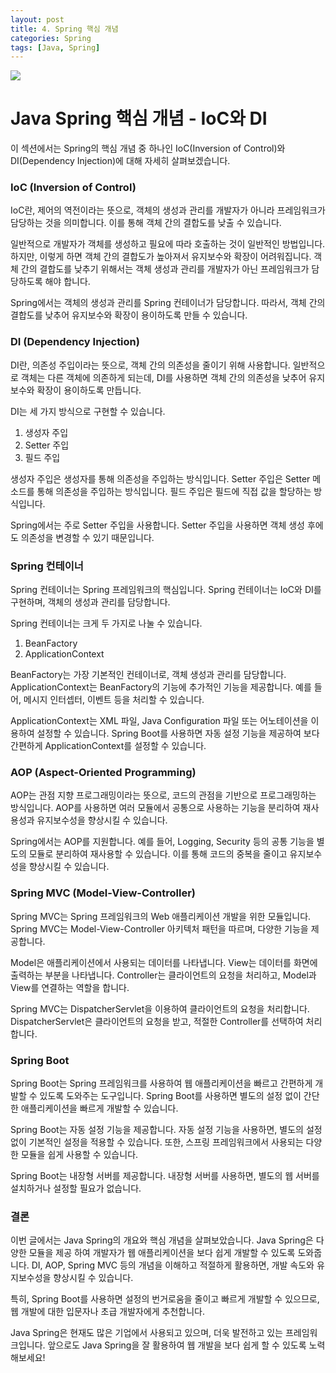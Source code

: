 ```yaml
---
layout: post
title: 4. Spring 핵심 개념
categories: Spring
tags: [Java, Spring]
---
```


<img src="https://images.velog.io/images/hanblueblue/post/52532500-601b-4ee4-a0b1-070f11154ad3/OG-Spring.png" />

# Java Spring 핵심 개념 - IoC와 DI

이 섹션에서는 Spring의 핵심 개념 중 하나인 IoC(Inversion of Control)와 DI(Dependency Injection)에 대해 자세히 살펴보겠습니다.

### IoC (Inversion of Control)

IoC란, 제어의 역전이라는 뜻으로, 객체의 생성과 관리를 개발자가 아니라 프레임워크가 담당하는 것을 의미합니다. 이를 통해 객체 간의 결합도를 낮출 수 있습니다.

일반적으로 개발자가 객체를 생성하고 필요에 따라 호출하는 것이 일반적인 방법입니다. 하지만, 이렇게 하면 객체 간의 결합도가 높아져서 유지보수와 확장이 어려워집니다. 객체 간의 결합도를 낮추기 위해서는 객체 생성과 관리를 개발자가 아닌 프레임워크가 담당하도록 해야 합니다.

Spring에서는 객체의 생성과 관리를 Spring 컨테이너가 담당합니다. 따라서, 객체 간의 결합도를 낮추어 유지보수와 확장이 용이하도록 만들 수 있습니다.

### DI (Dependency Injection)

DI란, 의존성 주입이라는 뜻으로, 객체 간의 의존성을 줄이기 위해 사용합니다. 일반적으로 객체는 다른 객체에 의존하게 되는데, DI를 사용하면 객체 간의 의존성을 낮추어 유지보수와 확장이 용이하도록 만듭니다.

DI는 세 가지 방식으로 구현할 수 있습니다.

1. 생성자 주입
2. Setter 주입
3. 필드 주입

생성자 주입은 생성자를 통해 의존성을 주입하는 방식입니다. Setter 주입은 Setter 메소드를 통해 의존성을 주입하는 방식입니다. 필드 주입은 필드에 직접 값을 할당하는 방식입니다.

Spring에서는 주로 Setter 주입을 사용합니다. Setter 주입을 사용하면 객체 생성 후에도 의존성을 변경할 수 있기 때문입니다.

### Spring 컨테이너

Spring 컨테이너는 Spring 프레임워크의 핵심입니다. Spring 컨테이너는 IoC와 DI를 구현하며, 객체의 생성과 관리를 담당합니다.

Spring 컨테이너는 크게 두 가지로 나눌 수 있습니다.

1. BeanFactory
2. ApplicationContext

BeanFactory는 가장 기본적인 컨테이너로, 객체 생성과 관리를 담당합니다. ApplicationContext는 BeanFactory의 기능에 추가적인 기능을 제공합니다. 예를 들어, 메시지 인터셉터, 이벤트 등을 처리할 수 있습니다.

ApplicationContext는 XML 파일, Java Configuration 파일 또는 어노테이션을 이용하여 설정할 수 있습니다. Spring Boot를 사용하면 자동 설정 기능을 제공하여 보다 간편하게 ApplicationContext를 설정할 수 있습니다.

### AOP (Aspect-Oriented Programming)

AOP는 관점 지향 프로그래밍이라는 뜻으로, 코드의 관점을 기반으로 프로그래밍하는 방식입니다. AOP를 사용하면 여러 모듈에서 공통으로 사용하는 기능을 분리하여 재사용성과 유지보수성을 향상시킬 수 있습니다.

Spring에서는 AOP를 지원합니다. 예를 들어, Logging, Security 등의 공통 기능을 별도의 모듈로 분리하여 재사용할 수 있습니다. 이를 통해 코드의 중복을 줄이고 유지보수성을 향상시킬 수 있습니다.

### Spring MVC (Model-View-Controller)

Spring MVC는 Spring 프레임워크의 Web 애플리케이션 개발을 위한 모듈입니다. Spring MVC는 Model-View-Controller 아키텍처 패턴을 따르며, 다양한 기능을 제공합니다.

Model은 애플리케이션에서 사용되는 데이터를 나타냅니다. View는 데이터를 화면에 출력하는 부분을 나타냅니다. Controller는 클라이언트의 요청을 처리하고, Model과 View를 연결하는 역할을 합니다.

Spring MVC는 DispatcherServlet을 이용하여 클라이언트의 요청을 처리합니다. DispatcherServlet은 클라이언트의 요청을 받고, 적절한 Controller를 선택하여 처리합니다.

### Spring Boot

Spring Boot는 Spring 프레임워크를 사용하여 웹 애플리케이션을 빠르고 간편하게 개발할 수 있도록 도와주는 도구입니다. Spring Boot를 사용하면 별도의 설정 없이 간단한 애플리케이션을 빠르게 개발할 수 있습니다.

Spring Boot는 자동 설정 기능을 제공합니다. 자동 설정 기능을 사용하면, 별도의 설정 없이 기본적인 설정을 적용할 수 있습니다. 또한, 스프링 프레임워크에서 사용되는 다양한 모듈을 쉽게 사용할 수 있습니다.

Spring Boot는 내장형 서버를 제공합니다. 내장형 서버를 사용하면, 별도의 웹 서버를 설치하거나 설정할 필요가 없습니다.

### 결론

이번 글에서는 Java Spring의 개요와 핵심 개념을 살펴보았습니다. Java Spring은 다양한 모듈을 제공 하여 개발자가 웹 애플리케이션을 보다 쉽게 개발할 수 있도록 도와줍니다. DI, AOP, Spring MVC 등의 개념을 이해하고 적절하게 활용하면, 개발 속도와 유지보수성을 향상시킬 수 있습니다.

특히, Spring Boot를 사용하면 설정의 번거로움을 줄이고 빠르게 개발할 수 있으므로, 웹 개발에 대한 입문자나 초급 개발자에게 추천합니다.

Java Spring은 현재도 많은 기업에서 사용되고 있으며, 더욱 발전하고 있는 프레임워크입니다. 앞으로도 Java Spring을 잘 활용하여 웹 개발을 보다 쉽게 할 수 있도록 노력해보세요!
